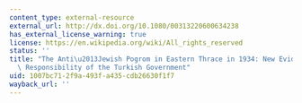 ```yaml
---
content_type: external-resource
external_url: http://dx.doi.org/10.1080/00313220600634238
has_external_license_warning: true
license: https://en.wikipedia.org/wiki/All_rights_reserved
status: ''
title: "The Anti\u2013Jewish Pogrom in Eastern Thrace in 1934: New Evidence for the\
  \ Responsibility of the Turkish Government"
uid: 1007bc71-2f9a-493f-a435-cdb26630f1f7
wayback_url: ''
---
```

